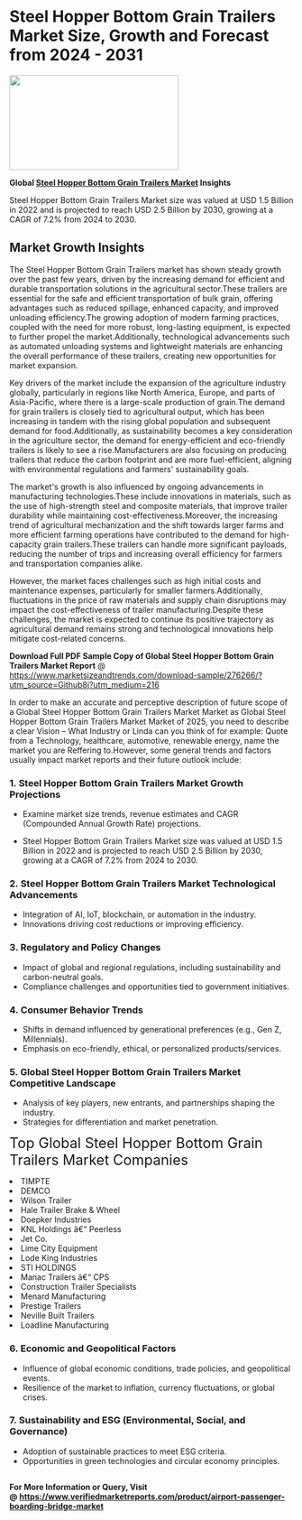 <H1>Steel Hopper Bottom Grain Trailers Market Size, Growth and Forecast from 2024 - 2031</H1><img class="aligncenter size-medium wp-image-584254" src="https://thirdeyenews.in/wp-content/uploads/2024/09/Global-Market-Research-300x168.jpeg" alt="" width="300" height="168" /><p><strong>Global&nbsp;<a href="https://www.marketsizeandtrends.com/download-sample/276266/?utm_source=Github8j?utm_medium=216">Steel Hopper Bottom Grain Trailers Market</a> Insights</strong></p><p>Steel Hopper Bottom Grain Trailers Market size was valued at USD 1.5 Billion in 2022 and is projected to reach USD 2.5 Billion by 2030, growing at a CAGR of 7.2% from 2024 to 2030.</p><p><h2>Market Growth Insights</h2> <p>The Steel Hopper Bottom Grain Trailers market has shown steady growth over the past few years, driven by the increasing demand for efficient and durable transportation solutions in the agricultural sector.These trailers are essential for the safe and efficient transportation of bulk grain, offering advantages such as reduced spillage, enhanced capacity, and improved unloading efficiency.The growing adoption of modern farming practices, coupled with the need for more robust, long-lasting equipment, is expected to further propel the market.Additionally, technological advancements such as automated unloading systems and lightweight materials are enhancing the overall performance of these trailers, creating new opportunities for market expansion.</p> <p>Key drivers of the market include the expansion of the agriculture industry globally, particularly in regions like North America, Europe, and parts of Asia-Pacific, where there is a large-scale production of grain.The demand for grain trailers is closely tied to agricultural output, which has been increasing in tandem with the rising global population and subsequent demand for food.Additionally, as sustainability becomes a key consideration in the agriculture sector, the demand for energy-efficient and eco-friendly trailers is likely to see a rise.Manufacturers are also focusing on producing trailers that reduce the carbon footprint and are more fuel-efficient, aligning with environmental regulations and farmers' sustainability goals.</p> <p>The market's growth is also influenced by ongoing advancements in manufacturing technologies.These include innovations in materials, such as the use of high-strength steel and composite materials, that improve trailer durability while maintaining cost-effectiveness.Moreover, the increasing trend of agricultural mechanization and the shift towards larger farms and more efficient farming operations have contributed to the demand for high-capacity grain trailers.These trailers can handle more significant payloads, reducing the number of trips and increasing overall efficiency for farmers and transportation companies alike.</p> <p>However, the market faces challenges such as high initial costs and maintenance expenses, particularly for smaller farmers.Additionally, fluctuations in the price of raw materials and supply chain disruptions may impact the cost-effectiveness of trailer manufacturing.Despite these challenges, the market is expected to continue its positive trajectory as agricultural demand remains strong and technological innovations help mitigate cost-related concerns.</p> <p><span class=""><strong>Download Full PDF Sample Copy of Global Steel Hopper Bottom Grain Trailers Market Report</strong> @ <a href="https://www.marketsizeandtrends.com/download-sample/276266/?utm_source=Github8j?utm_medium=216" target="_blank">https://www.marketsizeandtrends.com/download-sample/276266/?utm_source=Github8j?utm_medium=216</a></span></p><p>In order to make an accurate and perceptive description of future scope of a Global&nbsp;Steel Hopper Bottom Grain Trailers Market Market as Global&nbsp;Steel Hopper Bottom Grain Trailers Market Market of 2025, you need to describe a clear Vision &ndash; What Industry or Linda can you think of for example: Quote from a Technology, healthcare, automotive, renewable energy, name the market you are Reffering to.However, some general trends and factors usually impact market reports and their future outlook include:</p><h3>1.&nbsp;<strong>Steel Hopper Bottom Grain Trailers Market Growth Projections</strong></h3><ul><li>Examine market size trends, revenue estimates and CAGR (Compounded Annual Growth Rate) projections.</li><li><p>Steel Hopper Bottom Grain Trailers Market size was valued at USD 1.5 Billion in 2022 and is projected to reach USD 2.5 Billion by 2030, growing at a CAGR of 7.2% from 2024 to 2030.</p></li></ul><h3>2.&nbsp;<strong>Steel Hopper Bottom Grain Trailers Market Technological Advancements</strong></h3><ul><li>Integration of AI, IoT, blockchain, or automation in the industry.</li><li>Innovations driving cost reductions or improving efficiency.</li></ul><h3>3.&nbsp;<strong>Regulatory and Policy Changes</strong></h3><ul><li>Impact of global and regional regulations, including sustainability and carbon-neutral goals.</li><li>Compliance challenges and opportunities tied to government initiatives.</li></ul><h3>4.&nbsp;<strong>Consumer Behavior Trends</strong></h3><ul><li>Shifts in demand influenced by generational preferences (e.g., Gen Z, Millennials).</li><li>Emphasis on eco-friendly, ethical, or personalized products/services.</li></ul><h3>5.&nbsp;<strong>Global Steel Hopper Bottom Grain Trailers Market Competitive Landscape</strong></h3><ul><li>Analysis of key players, new entrants, and partnerships shaping the industry.</li><li>Strategies for differentiation and market penetration.</li></ul><p data-pm-slice="1 1 []"><span style="color: inherit; font-family: inherit; font-size: 25px;">Top Global Steel Hopper Bottom Grain Trailers Market Companies</span></p><div class="" data-test-id=""><p><li>TIMPTE</li><li> DEMCO</li><li> Wilson Trailer</li><li> Hale Trailer Brake & Wheel</li><li> Doepker Industries</li><li> KNL Holdings â€“ Peerless</li><li> Jet Co.</li><li> Lime City Equipment</li><li> Lode King Industries</li><li> STI HOLDINGS</li><li> Manac Trailers â€“ CPS</li><li> Construction Trailer Specialists</li><li> Menard Manufacturing</li><li> Prestige Trailers</li><li> Neville Built Trailers</li><li> Loadline Manufacturing</li></p></div><h3>6.&nbsp;<strong>Economic and Geopolitical Factors</strong></h3><ul><li>Influence of global economic conditions, trade policies, and geopolitical events.</li><li>Resilience of the market to inflation, currency fluctuations, or global crises.</li></ul><h3>7.&nbsp;<strong>Sustainability and ESG (Environmental, Social, and Governance)</strong></h3><ul><li>Adoption of sustainable practices to meet ESG criteria.</li><li>Opportunities in green technologies and circular economy principles.</li></ul><h2><strong style="font-size: 14px;">For More Information or Query, Visit @&nbsp;</strong><a style="background-color: #ffffff; font-size: 14px;" href="https://www.marketsizeandtrends.com/report/steel-hopper-bottom-grain-trailers-market/" target="_blank">https://www.verifiedmarketreports.com/product/airport-passenger-boarding-bridge-market</a></h2>